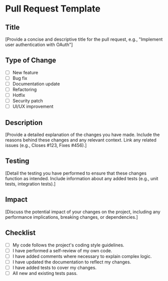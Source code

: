 # Pull Request Template

## Title

[Provide a concise and descriptive title for the pull request, e.g., "Implement user authentication with OAuth"]

## Type of Change

- [ ] New feature
- [ ] Bug fix
- [ ] Documentation update
- [ ] Refactoring
- [ ] Hotfix
- [ ] Security patch
- [ ] UI/UX improvement

## Description

[Provide a detailed explanation of the changes you have made. Include the reasons behind these changes and any relevant context. Link any related issues (e.g., Closes #123, Fixes #456).]

## Testing

[Detail the testing you have performed to ensure that these changes function as intended. Include information about any added tests (e.g., unit tests, integration tests).]

## Impact

[Discuss the potential impact of your changes on the project, including any performance implications, breaking changes, or dependencies.]

## Checklist

- [ ] My code follows the project's coding style guidelines.
- [ ] I have performed a self-review of my own code.
- [ ] I have added comments where necessary to explain complex logic.
- [ ] I have updated the documentation to reflect my changes.
- [ ] I have added tests to cover my changes.
- [ ] All new and existing tests pass.

